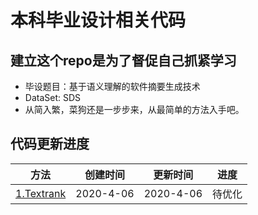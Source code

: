 # 本科毕业设计相关代码

## 建立这个repo是为了督促自己抓紧学习
* 毕设题目：基于语义理解的软件摘要生成技术
* DataSet: SDS
* 从简入繁，菜狗还是一步步来，从最简单的方法入手吧。

## 代码更新进度
| 方法 | 创建时间 | 更新时间 | 进度 |
| - | - | - | - |
| [1.Textrank](textrank/README.md) | 2020-4-06 | 2020-4-06 | 待优化 | 

